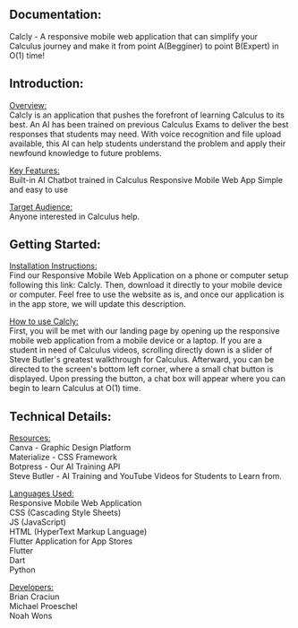 Documentation:
------------------------------------------
Calcly  -  A responsive mobile web application that can simplify your Calculus journey and make it from point A(Begginer) to point B(Expert) in O(1) time!

Introduction: 
------------------------------------------

<ins>Overview:</ins>    
Calcly is an application that pushes the forefront of learning Calculus to its best. An AI has been trained on previous Calculus Exams to deliver the best responses that students may need. With voice recognition and file upload available, this AI can help students understand the problem and apply their newfound knowledge to future problems.

<ins>Key Features: </ins>   
Built-in AI Chatbot trained in Calculus
Responsive Mobile Web App
Simple and easy to use

<ins>Target Audience:</ins>   
Anyone interested in Calculus help.

Getting Started:
------------------------------------------
<ins>Installation Instructions:</ins>    
Find our Responsive Mobile Web Application on a phone or computer setup following this link: Calcly. Then, download it directly to your mobile device or computer. Feel free to use the website as is, and once our application is in the app store, we will update this description.

<ins>How to use Calcly:</ins>   
First, you will be met with our landing page by opening up the responsive mobile web application from a mobile device or a laptop. If you are a student in need of Calculus videos, scrolling directly down is a slider of Steve Butler's greatest walkthrough for Calculus. Afterward, you can be directed to the screen's bottom left corner, where a small chat button is displayed. Upon pressing the button, a chat box will appear where you can begin to learn Calculus at O(1) time.



Technical Details:
------------------------------------------
<ins>Resources:</ins>   
Canva - Graphic Design Platform   
Materialize - CSS Framework    
Botpress - Our AI Training API    
Steve Butler - AI Training and YouTube Videos for Students to Learn from.    

<ins>Languages Used:</ins>   
Responsive Mobile Web Application    
  CSS (Cascading Style Sheets)     
  JS (JavaScript)    
  HTML (HyperText Markup Language)    
Flutter Application for App Stores    
  Flutter    
  Dart    
  Python    

<ins>Developers:</ins>   
Brian Craciun    
Michael Proeschel    
Noah Wons    


